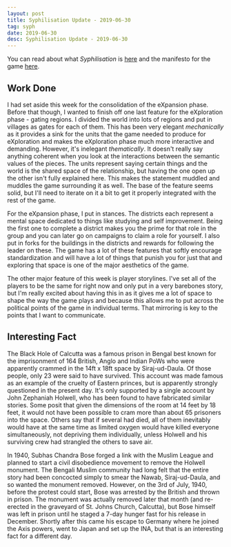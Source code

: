 ```yaml
---
layout: post
title: Syphilisation Update - 2019-06-30
tag: syph
date: 2019-06-30
desc: Syphilisation Update - 2019-06-30
---
```



You can read about what *Syphilisation* is [here](/blog/syph/announce) and the manifesto for the game [here](/blog/syph/manifesto).

## Work Done

I had set aside this week for the consolidation of the eXpansion phase. Before that though, I wanted to finish off one last feature for the eXploration phase - gating regions. I divided the world into lots of regions and put in villages as gates for each of them. This has been very elegant *mechanically* as it provides a sink for the units that the game needed to produce for eXploration and makes the eXploration phase much more interactive and demanding. However, it's inelegant *thematically*. It doesn't really say anything coherent when you look at the interactions between the semantic values of the pieces. The units represent saying certain things and the world is the shared space of the relationship, but having the one open up the other isn't fully explained here. This makes the statement muddled and muddles the game surrounding it as well. The base of the feature seems solid, but I'll need to iterate on it a bit to get it properly integrated with the rest of the game.


For the eXpansion phase, I put in stances. The districts each represent a mental space dedicated to things like studying and self improvement. Being the first one to complete a district makes you the prime for that role in the group and you can later go on campaigns to claim a role for yourself. I also put in forks for the buildings in the districts and rewards for following the leader on these. The game has a lot of these features that softly encourage standardization and will have a lot of things that punish you for just that and exploring that space is one of the major aesthetics of the game.


The other major feature of this week is player storylines. I've set all of the players to be the same for right now and only put in a very barebones story, but I'm really excited about having this in as it gives me a lot of space to shape the way the game plays and because this allows me to put across the political points of the game in individual terms. That mirroring is key to the points that I want to communicate.

## Interesting Fact

The Black Hole of Calcutta was a famous prison in Bengal best known for the imprisonment of 164 British, Anglo and Indian PoWs who were apparently crammed in the 14ft x 18ft space by Siraj-ud-Daula. Of those people, only 23 were said to have survived. This account was made famous as an example of the cruelty of Eastern princes, but is apparently strongly questioned in the present day. It's only supported by a single account by John Zephaniah Holwell, who has been found to have fabricated similar stories. Some posit that given the dimensions of the room at 14 feet by 18 feet, it would not have been possible to cram more than about 65 prisoners into the space. Others say that if several had died, all of them inevitably would have at the same time as limited oxygen would have killed everyone simultaneously, not depriving them individually, unless Holwell and his surviving crew had strangled the others to save air.


In 1940, Subhas Chandra Bose forged a link with the Muslim League and planned to start a civil disobedience movement to remove the Holwell monument. The Bengali Muslim community had long felt that the entire story had been concocted simply to smear the Nawab, Siraj-ud-Daula, and so wanted the monument removed. However, on the 3rd of July, 1940, before the protest could start, Bose was arrested by the British and thrown in prison. The monument was actually removed later that month (and re-erected in the graveyard of St. Johns Church, Calcutta), but Bose himself was left in prison until he staged a 7-day hunger fast for his release in December. Shortly after this came his escape to Germany where he joined the Axis powers, went to Japan and set up the INA, but that is an interesting fact for a different day.

